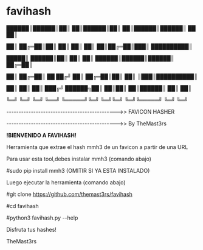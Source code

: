 # favihash


██████║██████║██║  ██║██████║██║ ██║██████║██████║  ██  ██║ 

██║    ██╔═██║██║  ██║  ██║  ██║ ██║██╔═██║███║   ██████████║

█████║ ██████║██║  ██║  ██║  ██████║██████║██████║  ██╔═██║

██║    ██╔═██║ ██ ██╔╝  ██║  ██╔═██║██║ ██║  ║███║██████████║

██║    ██║ ██║  ███╔╝ ██████╗██║ ██║██║ ██║██████║  ██║ ██║

╚═╝    ╚═╝ ╚═╝  ╚══╝  ╚═════╝╚═╝ ╚═╝╚═╝ ╚═╝╚═════╝  ╚═╝ ╚═╝

--------------------------------------------->> FAVICON HASHER

--------------------------------------------->> By TheMast3rs 

**!BIENVENIDO A FAVIHASH!**

Herramienta que extrae el hash mmh3 de un favicon a partir de una URL

Para usar esta tool,debes instalar mmh3 (comando abajo)

#sudo pip install mmh3 
(OMITIR SI YA ESTA INSTALADO)

Luego ejecutar la herramienta (comando abajo)

#git clone https://github.com/themast3rs/favihash

#cd favihash

#python3 favihash.py --help

Disfruta tus hashes! 

TheMast3rs
